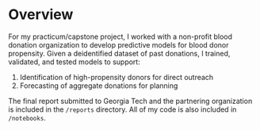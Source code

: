 # Overview
For my practicum/capstone project, I worked with a non-profit blood donation organization to develop predictive models for blood donor propensity. Given a deidentified dataset of past donations, I trained, validated, and tested models to support:
1. Identification of high-propensity donors for direct outreach
2. Forecasting of aggregate donations for planning

The final report submitted to Georgia Tech and the partnering organization is included in the `/reports` directory. All of my code is also included in `/notebooks`.
